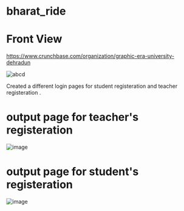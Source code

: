 # bharat_ride
# Front View
https://www.crunchbase.com/organization/graphic-era-university-dehradun


![abcd](https://user-images.githubusercontent.com/95375309/221408567-881de6b2-3a3d-4bda-bdd2-bc21777a5972.jpg)


Created a different login pages for student registeration and teacher registeration .


# output page for teacher's registeration 


 ![image](https://user-images.githubusercontent.com/95375309/221408630-4b2cab45-1604-4d3e-a448-ee933daad68e.png)

# output page for student's registeration


![image](https://user-images.githubusercontent.com/95375309/221408819-bacb1859-e6a1-402c-99d1-31e8910d6f91.png)
